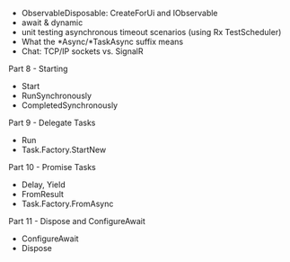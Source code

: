 - ObservableDisposable: CreateForUi and IObservable<T>
- await & dynamic
- unit testing asynchronous timeout scenarios (using Rx TestScheduler)
- What the *Async/*TaskAsync suffix means
- Chat: TCP/IP sockets vs. SignalR

Part 8 - Starting
- Start
- RunSynchronously
- CompletedSynchronously

Part 9 - Delegate Tasks
- Run
- Task.Factory.StartNew

Part 10 - Promise Tasks
- Delay, Yield
- FromResult
- Task.Factory.FromAsync

Part 11 - Dispose and ConfigureAwait
- ConfigureAwait
- Dispose